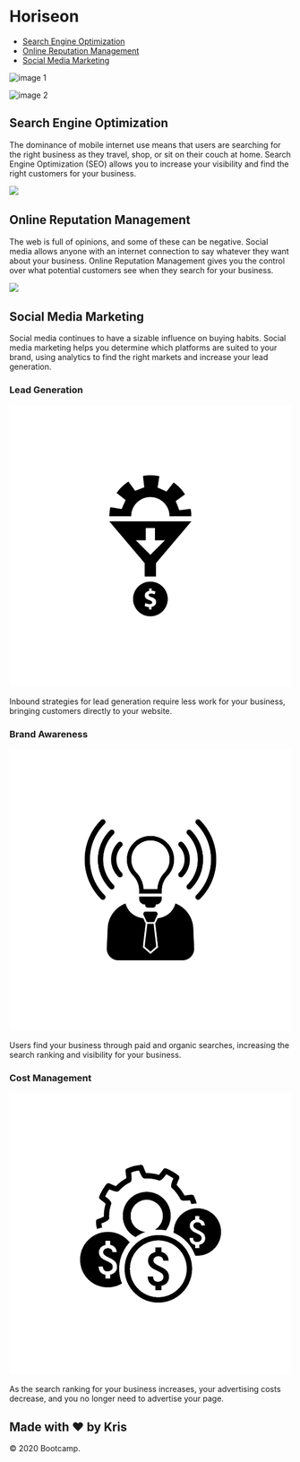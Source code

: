 
<link rel="stylesheet" href="https://github.com/kwis07/homework1211/blob/main/Assets/css/index.css">

Horiseon
========

-   [Search Engine Optimization](#search-engine-optimization)
-   [Online Reputation Management](#online-reputation-management)
-   [Social Media Marketing](#social-media-marketing)

![image 1](https://github.com/kwis07/homework1211/blob/main/Assets/images/assets_images_digital-marketing-meeting.jpg)

![image 2](https://github.com/kwis07/homework1211/blob/main/Assets/images/assets_images_search-engine-optimization.jpg)

Search Engine Optimization
--------------------------

The dominance of mobile internet use means that users are searching for
the right business as they travel, shop, or sit on their couch at home.
Search Engine Optimization (SEO) allows you to increase your visibility
and find the right customers for your business.

![](assets/images/assets_images_online-reputation-management.jpg)

Online Reputation Management
----------------------------

The web is full of opinions, and some of these can be negative. Social
media allows anyone with an internet connection to say whatever they
want about your business. Online Reputation Management gives you the
control over what potential customers see when they search for your
business.

![](assets/images/assets_images_social-media-marketing.jpg)

Social Media Marketing
----------------------

Social media continues to have a sizable influence on buying habits.
Social media marketing helps you determine which platforms are suited to
your brand, using analytics to find the right markets and increase your
lead generation.

### Lead Generation

![](assets/images/assets_images_lead-generation.png)

Inbound strategies for lead generation require less work for your
business, bringing customers directly to your website.

### Brand Awareness

![](assets/images/assets_images_brand-awareness.png)

Users find your business through paid and organic searches, increasing
the search ranking and visibility for your business.

### Cost Management

![](assets/images/assets_images_cost-management.png)

As the search ranking for your business increases, your advertising
costs decrease, and you no longer need to advertise your page.

Made with ❤️️ by Kris
---------------------

© 2020 Bootcamp.
